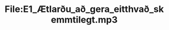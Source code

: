 ---
title: File:E1_Ætlarðu_að_gera_eitthvað_skemmtilegt.mp3
recording of: Ætlarðu að gera eitthvað skemmtilegt?
reading speed: slow
speaker: E
license: CC0
---